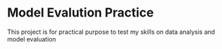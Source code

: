 # Model Evalution Practice

This project is for practical purpose to test my skills on data analysis and model evaluation